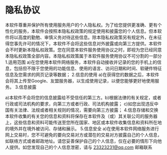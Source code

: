 # 隐私协议
本软件尊重并保护所有使用服务用户的个人隐私权。为了给您提供更准确、更有个性化的服务，本软件会按照本隐私权政策的规定使用和披露您的个人信息。但本软件将以高度的勤勉、审慎义务对待这些信息。除本隐私权政策另有规定外，在未征得您事先许可的情况下，本软件不会将这些信息对外披露或向第三方提供。本软件会不时更新本隐私权政策。您在同意本软件服务使用协议之时，即视为您已经同意本隐私权政策全部内容。本隐私权政策属于本软件服务使用协议不可分割的一部分
1.适用范围
a)在您使用本软件网络服务，本软件自动接收并记录的您的手机上的信息，包括但不限于您使用的功能信息、使用的语言、访问日期和时间、软硬件特征信息及您需求的网页记录等数据；
2.信息的使用
a)在获得您的数据之后，本软件会将其上传至Google、友盟服务器，以生成使用记录，以便您能够更好地使用服务。
3.信息披露

a)本软件不会将您的信息披露给不受信任的第三方。b)根据法律的有关规定，或者行政或司法机构的要求，向第三方或者行政、司法机构披露；
c)如您出现违反中国有关法律、法规或者相关规则的情况，需要向第三方披露；
4.信息存储和交换本软件收集的有关您的信息和资料将保存在本软件及（或）其关联公司的服务器上，这些信息和资料可能传送至您所在国家、地区或本软件收集信息和资料所在地的境外并在境外被访问、存储和展示。
5.信息安全
a)在使用本软件网络服务进行网上交易时，您不可避免的要向交易对方或潜在的交易对方披露自己的个人信息，如联络方式或者邮政地址。请您妥善保护自己的个人信息，仅在必要的情形下向他人提供。如您发现自己的个人信息泄密，请与 23323231@qq.com 邮箱联系

